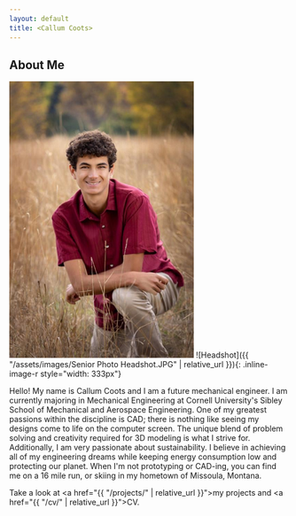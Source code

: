 ```yaml
---
layout: default
title: <Callum Coots>
---
```


## About Me


<img src="/assets/images/Senior Photo Headshot.JPG" alt="Headshot" width="333" height="500">
![Headshot]({{ "/assets/images/Senior Photo Headshot.JPG" | relative_url }}){: .inline-image-r style="width: 333px"}
 
Hello!  My name is Callum Coots and I am a future mechanical engineer. I am currently majoring in Mechanical Engineering at Cornell University's Sibley School of Mechanical and Aerospace Engineering. One of my greatest passions within the discipline is CAD; there is nothing like seeing my designs come to life on the computer screen. The unique blend of problem solving and creativity required for 3D modeling is what I strive for. Additionally, I am very passionate about sustainability. I believe in achieving all of my engineering dreams while keeping energy consumption low and protecting our planet.  When I'm not prototyping or CAD-ing, you can find me on a 16 mile run, or skiing in my hometown of Missoula, Montana.

Take a look at <a href="{{ "/projects/" | relative_url }}">my projects</a> and <a href="{{ "/cv/" | relative_url }}">CV</a>.
